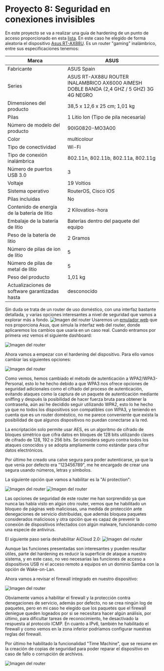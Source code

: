 # Proyecto 8: Seguridad en conexiones invisibles

En este proyecto se va a realizar una guía de hardening de un punto de acceso proporcionado en esta [lista](https://routersecurity.org/resources.php#Emulators). En este caso he elegido de forma aleatoria el dispositivo [Asus RT-AX88U](http://demoui.asus.com/index.asp). Es un router "gaming" inalámbrico, entre sus especificaciones tenemos:

| Marca                                          | ‎ASUS                                                                                     |
| ---------------------------------------------- | ----------------------------------------------------------------------------------------- |
| Fabricante                                     | ‎ASUS Spain                                                                               |
| Series                                         | ‎ASUS RT-AX88U ROUTER INALAMBRICO AX6000 AIMESH DOBLE BANDA (2,4 GHZ / 5 GHZ) 3G 4G NEGRO |
| Dimensiones del producto                       | ‎38,5 x 12,6 x 25 cm; 1,01 kg                                                             |
| Pilas                                          | ‎1 Litio Ion (Tipo de pila necesaria)                                                     |
| Número de modelo del producto                  | ‎90IG0820-MO3A00                                                                          |
| Color                                          | ‎multicolour                                                                              |
| Tipo de conectividad                           | ‎Wi-Fi                                                                                    |
| Tipo de conexión inalámbrica                   | ‎802.11n, 802.11b, 802.11a, 802.11g                                                       |
| Número de puertos USB 3.0                      | ‎3                                                                                        |
| Voltaje                                        | ‎19 Voltios                                                                               |
| Sistema operativo                              | ‎RouterOS, Cisco IOS                                                                      |
| Pilas incluidas                                | ‎No                                                                                       |
| Contenido de energía de la batería de litio    | ‎2 Kilovatios-hora                                                                        |
| Embalaje de la batería de litio                | ‎Baterías dentro del paquete del equipo                                                   |
| Peso de la batería de litio                    | ‎2 Gramos                                                                                 |
| Número de pilas de ion de litio                | ‎5                                                                                        |
| Número de pilas de metal de litio              | ‎5                                                                                        |
| Peso del producto                              | ‎1,01 kg                                                                                  |
| Actualizaciones de software garantizadas hasta | ‎desconocido                                                                              |
Sin duda se trata de un router de uso doméstico, con una interfaz bastante detallada, y varias opciones interesantes a nivel de seguridad que vamos a explorar más a fondo.
![Imagen del router](img/bas_1.png)
Usaremos un [emulador web](https://demoui.asus.com/index.asp) que nos proporciona Asus, que simula la interfaz web del router, donde aplicaremos los cambios que usaría en un caso real. Cuando entramos por primera vez vemos el siguiente dashboard:

![Imagen del router](img/bas_2.png)

Ahora vamos a empezar con el hardening del dispositivo. Para ello vamos cambiar las siguientes opciones:

![Imagen del router](img/bas_3.png)

Como vemos, hemos cambiado el método de autenticación a WPA2/WPA3-Personal, esto lo he hecho debido a que WPA3 nos ofrece opciones de seguridad adicionales como el cifrado del proceso de autenticación, evitando ataques como la captura de un paquete de autenticación mediante sniffing y después la posibilidad de hacer fuerza bruta para obtener la contraseña, aún así he decidido seguir utilizando WPA2, esto lo he hecho ya que no todos los dispositivos son compatibles con WPA3, y teniendo en cuenta que es un router doméstico, no me parece conveniente que exista la posibilidad de que algunos dispositivos no puedan conectarse  a la red.

La encriptación solo permite usar AES, es un algoritmo de cifrado de bloques simétrico que cifra datos en bloques de 128 bits utilizando claves de cifrado de 128, 192 o 256 bits. Se considera seguro contra todos los ataques conocidos y se adopta ampliamente como estándar para cifrar datos electrónicos.

Por último he creado una calve segura para poder autenticarse, ya que la que venía por defecto era "123456789", me he encargado de crear una segura usando números, letras y símbolos.

La siguiente opción que vamos a habilitar es la "Ai protection":

![Imagen del router](img/bas_4.png)
![Imagen del router](img/bas_5.png)

Las opciones de seguridad de este router me han sorprendido ya que nunca las había visto en algún otro router, vemos que he habilitado un bloqueo de páginas web maliciosas, una medida de protección ante denegaciones de servicio distribuidas, que además bloquea paquetes considerados maliciosos y otra opción que es capaz de prevenir la conexión de dispositivos infectados con algún malware, funcionando como una especie de antivirus.

El siguiente paso sería deshabilitar AiCloud 2.0:
![Imagen del router](img/bas_6.png)

Aunque las funciones presentadas son interesantes y pueden resultar útiles, parte del hardening es reducir la superficie de ataque  a nuestro sistema, y en este caso, no veo necesarias las funciones de acceso a dispositivos USB ni el acceso remoto a equipos en un dominio Samba con la opción de Wake-on-Lan.

Ahora vamos a revisar el firewall integrado en nuestro dispositivo:

![Imagen del router](img/bas_7.png)

Obviamente vamos a habilitar el firewall y la protección contra denegaciones de servicio, además por defecto, no se crea ningún log de paquetes, pero en mi caso he elegido que los paquetes que el firewall deniegue queden logeados por si se necesitara hacer algún análisis, por último, para dificultar tareas de reconocimiento, he desactivado la respuesta al protocolo ICMP. En cuanto a IPv6, también he habilitado el firewall y como vemos en la zona inferior podríamos configurar nuestras reglas del firewall.

Por último  he habilitado la funcionalidad "Time Machine", que se resume en la creación de copias de seguridad para poder reparar el dispositivo en caso de fallo o corrupción de archivos.

![Imagen del router](img/bas_8.png)
